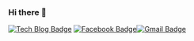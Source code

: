 ### Hi there 👋

 [![Tech Blog Badge](http://img.shields.io/badge/-Tech%20blog-black?style=flat-square&logo=github&link=https://github.com/ddongbu)](https://github.com/ddongbu)
 [![Facebook Badge](https://img.shields.io/badge/facebook-1877f2?style=flat-square&logo=facebook&logoColor=white&link=https://www.facebook.com/profile.php?id=100019359516667)](https://www.facebook.com/profile.php?id=100019359516667)[![Gmail Badge](https://img.shields.io/badge/Gmail-d14836?style=flat-square&logo=Gmail&logoColor=white&link=mailto:sang214q@gmail.com)](mailto:sang214q@gmail.com)
